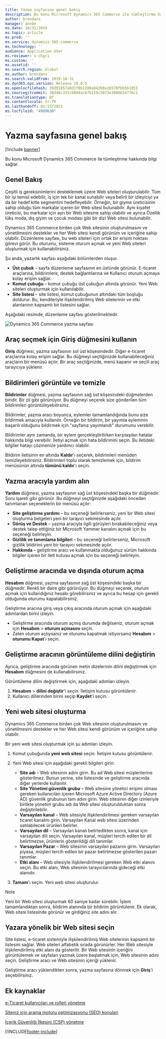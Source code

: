 ```yaml
---
title: Yazma sayfasına genel bakış
description: Bu konu Microsoft Dynamics 365 Commerce ile tümleştirme hakkında bilgi sağlar.
author: brendans
manager: annbe
ms.date: 10/31/2019
ms.topic: article
ms.prod: ''
ms.service: dynamics-365-commerce
ms.technology: ''
audience: Application USer
ms.reviewer: v-chgri
ms.custom: ''
ms.assetid: ''
ms.search.region: Global
ms.author: brendans
ms.search.validFrom: 2019-10-31
ms.dyn365.ops.version: Release 10.0.5
ms.openlocfilehash: 39d91857a9d1f0b1280a842b0a26578fbb561851
ms.sourcegitcommit: 38d40c331c8894acb7b119c5073e3088b54776c1
ms.translationtype: HT
ms.contentlocale: tr-TR
ms.lasthandoff: 01/15/2021
ms.locfileid: "4989630"
---
```

# <a name="authoring-page-overview"></a>Yazma sayfasına genel bakış

  
 [!include [banner](includes/banner.md)]

Bu konu Microsoft Dynamics 365 Commerce ile tümleştirme hakkında bilgi sağlar.

## <a name="overview"></a>Genel Bakış

Çeşitli iş gereksinimlerini desteklemek üzere Web siteleri oluşturulabilir. Tüm bir işi temsil edebilir, iş için tek bir kanal sunabilir veya belirli bir izleyiciyi ya da bir hedef kitle segmentini hedefleyebilir. Örneğin, bir giyme üreticisinin sahip olduğu tüm markalar içeren bir Web sitesi bulunabilir. Aynı kıyafet üreticisi, bu markalar için ayrı bir Web sitesine sahip olabilir ve ayrıca Özellik lüks moda, dış giyim ve çocuk modası gibi bir dizi Web sitesi bulunabilir.

Dynamics 365 Commerce birden çok Web sitesinin oluşturulmasını ve yönetilmesini destekler ve her Web sitesi kendi görünüm ve içeriğine sahip olabilir. Düzenleme sayfası, bu web siteleri için ortak bir erişim noktası görevi görür. Bu oturumu, sisteme oturum açmak ve yeni Web siteleri oluşturmak için kullanabilirsiniz.

Şu anda, yazarlık sayfası aşağıdaki bölümlerden oluşur.

- **Üst çubuk** – sayfa düzenleme sayfasının en üstünde görünür. E-ticaret araçlarına, bildirimlere, destek bağlantılarına ve Kullanıcı oturum açmaya kolay erişim sağlar.
- **Komut çubuğu** – komut çubuğu üst çubuğun altında görünür. Yeni Web siteleri oluşturmak için kullanılabilir.
- **Site listesi** – site listesi, komut çubuğunun altındaki tüm boşluğu doldurur. Bu, kendileriyle ilişkilendirilmiş Web sitelerinin ve etki alanlarının kapsamlı bir listesini sağlar.

Aşağıdaki resimde, düzenleme sayfası gösterilmektedir.

![Dynamics 365 Commerce yazma sayfası](../commerce/media/authoring_tools_01.png)

## <a name="use-the-home-button-to-select-a-tool"></a>Araç seçmek için Giriş düğmesini kullanın

**Giriş** düğmesi, yazma sayfasının sol üst köşesindedir. Diğer e-ticaret araçlarına kolay erişim sağlar. Bu düğmeyi seçtiğinizde kullanabileceğiniz araçların bir menüsü açılır. Bir araç seçtiğinizde, menü kapanır ve seçili araç tarayıcıya yüklenir.

## <a name="view-and-clear-notifications"></a>Bildirimleri görüntüle ve temizle

**Bildirimler** düğmesi, yazma sayfasının sağ üst köşesindeki düğmelerden biridir. Bir zil gibi görünüyor. Bu düğmeyi seçerek size gönderilen tüm bildirimleri görüntüleyebilirsiniz.

Bildirimler, yazma aracı boyunca, eylemler tamamlandığında bunu size bildirmek amacıyla kullanılır. Örneğin bir bildirim, bir yayımla eyleminin başarılı olduğunu bildirmek için "sayfanız yayımlandı" durumunu verebilir.

Bildirimler aynı zamanda, bir eylem gerçekleştirilirken karşılaşılan hatalar hakkında bilgi verebilir. İletiyi açmak için hata bildirimini seçin. Bu iletideki bilgiler hatayı çözmenize yardımcı olabilir.

Bildirim iletisinin en altında **Kaldır**'ı seçerek, bildirimleri menüden temizleyebilirsiniz. Bildirimleri toplu olarak temizlemek için, bildirim menüsünün altında **tümünü kaldır**'ı seçin.

## <a name="get-help-with-the-authoring-tool"></a>Yazma aracıyla yardım alın

**Yardım** düğmesi, yazma sayfasının sağ üst köşesindeki başka bir düğmedir. Soru işareti gibi görünür. Bu düğmeyi seçtiğinizde aşağıdaki önceden tanımlanan seçeneklerin bir menüsü açılır:

- **Site geliştirme yardımı** – bu seçeneği belirlerseniz, yeni bir Web sitesi oluşturma belgeleri yeni bir tarayıcı sekmesinde açılır.
- **Görüş ve Destek** – yazma aracıyla ilgili görüşleri bırakabileceğiniz veya destek talep ettiğiniz bir Microsoft Yammer kanalını açmak için bu seçeneği belirleyin.
- **Gizlilik ve tanımlama bilgileri** – bu seçeneği belirlerseniz, Microsoft gizlilik bildirimi yeni bir tarayıcı sekmesinde açılır.
- **Hakkında** – geliştirme aracı ve kullanmakta olduğunuz sürüm hakkında bilgiler içeren bir ileti kutusu açmak için bu seçeneği belirleyin.

## <a name="sign-in-to-and-out-of-the-authoring-tool"></a>Geliştirme aracında ve dışında oturum açma

**Hesabım** düğmesi, yazma sayfasının sağ üst köşesindeki başka bir düğmedir. Renkli bir daire gibi görünüyor. Bu düğmeyi seçerek, oturum açmak için kullandığınız hesabı görebilirsiniz ve ayrıca bu hesap için gerekli olduğunda oturumu kapatabilirsiniz.

Geliştirme aracına giriş veya çıkış aracında oturum açmak için aşağıdaki adımlardan birini izleyin.

- Geliştirme aracında oturum açmış durumda değilseniz, oturum açmak için **Hesabım** \> **oturum açmasını** seçin.
- Zaten oturum açtıysanız ve oturumu kapatmak istiyorsanız **Hesabım** \> **oturumu Kapat**'ı seçin.

## <a name="change-the-display-language-of-the-authoring-tool"></a>Geliştirme aracının görüntüleme dilini değiştirin

Ayrıca, geliştirme aracında görünen metin dizelerinin dilini değiştirmek için **Hesabım** düğmesini de kullanabilirsiniz.

Görüntüleme dilini değiştirmek için, aşağıdaki adımları izleyin.

1. **Hesabım** \> **dilini değiştir**'i seçin. İletişim kutusu görüntülenir.
1. Kullanıcı dillerinden birini seçip **Kaydet**'i seçin.

## <a name="create-a-new-website"></a>Yeni web sitesi oluşturma

Dynamics 365 Commerce birden çok Web sitesinin oluşturulmasını ve yönetilmesini destekler ve her Web sitesi kendi görünüm ve içeriğine sahip olabilir.

Bir yeni web sitesi oluşturmak için şu adımları izleyin.

1. Komut çubuğunda **yeni web sitesi** seçin. İletişim kutusu görüntülenir.
2. Yeni Web sitesi için aşağıdaki gerekli bilgileri girin:

    - **Site adı** – Web sitesinin adını girin. Bu ad Web sitesi müşterilerine gösterilmez. Bunun yerine, site listesinde ve geliştirme aracında diğer yerlerde kullanılır.
    - **Site Yönetimi güvenlik grubu** – Web sitesine yönetici erişimi olması gereken kullanıcıları içeren Microsoft Azure Active Directory (Azure AD) güvenlik grubunun tam adını girin. Web sitesinin diğer izinleriyle birlikte yönetim grubu adı da Web sitesi oluşturulduktan sonra değiştirilebilir.
    - **Varsayılan kanal** – Web sitesiyle ilişkilendirilmesi gereken varsayılan ticaret kanalını girin. Varsayılan Kanal web sitesi üzerinden satılabilecek ürünleri belirler.
    - **Varsayılan dil** – Varsayılan kanalı belirledikten sonra, kanal için varsayılan dili seçin. Varsayılan kanal, müşteri tercih edilen bir dil belirtmezse, ürünlerin gösterildiği dili tanımlar.
    - **Varsayılan Pazar** – Web sitesinin varsayılan pazarını girin. Varsayılan piyasa, müşteri tercih edilen bir pazar belirtmezse gösterilen pazarı tanımlar.
    - **Etki alanı** – Web sitesiyle ilişkilendirilmesi gereken Web etki alanını seçin. Bu etki alanı, Web sitesinin tarayıcılarında gideceği etki alanıdır.

1. **Tamam**'ı seçin. Yeni web sitesi oluşturulur.

> [!NOTE]
> Yeni bir Web sitesi oluşturmak 60 saniye kadar sürebilir. İşlem tamamlandıktan sonra, bildirim alanında bir bildirim görüntülenir. Ek olarak, Web sitesi listesinde görünür ve girdiğiniz site adını alır.

## <a name="select-a-website-to-author"></a>Yazara yönelik bir Web sitesi seçin

Site listesi, e-ticaret sistemiyle ilişkilendirilmiş Web sitelerinin kapsamlı bir listesini sağlar. Web siteleri alfabetik sırada görünürler. Her Web sitesiyle ilişkilendirilmiş etki alanı da gösterilir. Bir Web sitesinin içeriğini görüntülemek ve sayfaları yazmak üzere başlatmak için, Web sitesinin adını seçin. Geliştirme aracı ve Web sitesinin içeriği yüklenir.

Geliştirme aracı yüklendikten sonra, yazma sayfasına dönmek için **Giriş**'i seçebilirsiniz.

## <a name="additional-resources"></a>Ek kaynaklar

[e-Ticaret kullanıcıları ve rolleri yönetme](manage-ecommerce-users-roles.md)

[Siteniz için arama motoru optimizasyonu (SEO) konuları](search-engine-optimization-considerations.md)

[İçerik Güvenliği İlkesini (CSP) yönetme](manage-csp.md)


[!INCLUDE[footer-include](../includes/footer-banner.md)]